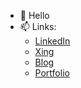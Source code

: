- 👋  Hello 
- 📫  Links:
  - [LinkedIn](https://www.linkedin.com/in/rafaelbenchimoldeoliveira)
  - [Xing](https://www.xing.com/profile/Rafael_BenchimoldeOliveira/cv)
  - [Blog](https://blog.olicoding.dev/)
  - [Portfolio](https://olicoding.dev/)
